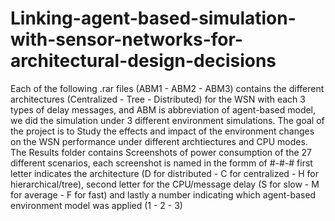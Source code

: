 # Linking-agent-based-simulation-with-sensor-networks-for-architectural-design-decisions
Each of the following .rar files (ABM1 - ABM2 - ABM3) contains the different architectures (Centralized - Tree - Distributed) for the WSN with each 3 types of delay messages, and ABM is abbreviation of agent-based model, we did the simulation under 3 different environment simulations. The goal of the project is to Study the effects and impact of the environment changes on the WSN performance under different archtiectures and CPU modes. The Results folder contains Screenshots of power consumption of the 27 different scenarios, each screenshot is named in the formm of #-#-# first letter indicates the architecture (D for distributed - C for centralized - H for hierarchical/tree), second letter for the CPU/message delay (S for slow - M for average - F for fast) and lastly a number indicating which agent-based environment model was applied (1 - 2 - 3)
